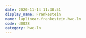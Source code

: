 ```yaml
---
date: 2020-11-14 11:30:51
display_name: Frankestein
name: laplinear-frankestein-hwc-ln
code: d0028
category: hwc-ln
---
```

